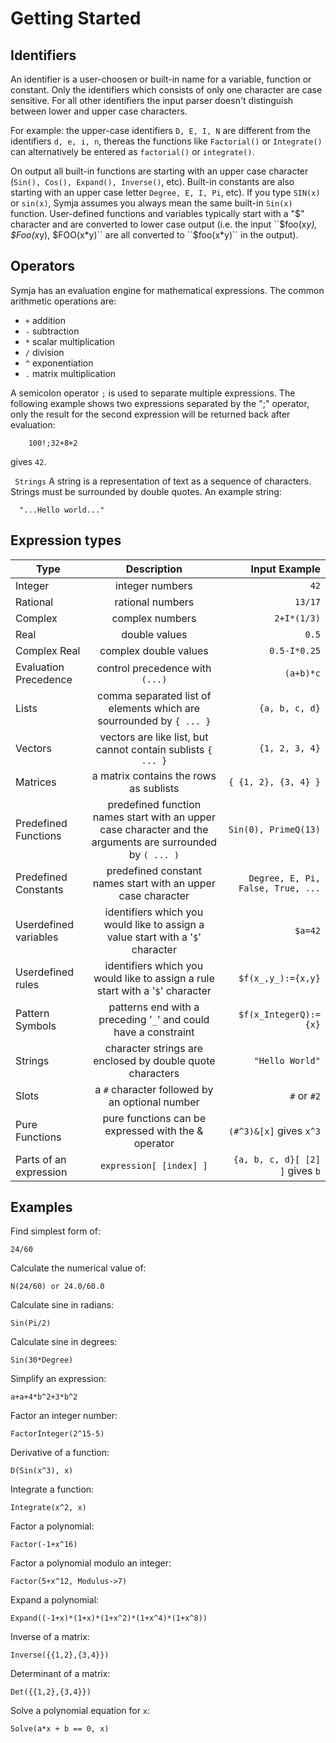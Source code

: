 # Getting Started

## Identifiers
An identifier is a user-choosen or built-in name for a variable, function or constant. 
Only the identifiers which consists of only one character are case sensitive. 
For all other identifiers the input parser doesn't distinguish between lower and upper case characters.

For example: the upper-case identifiers ``D, E, I, N`` are different from the identifiers ``d, e, i, n``, thereas the
functions like ``Factorial()`` or
``Integrate()`` can alternatively be entered
as ``factorial()`` or
``integrate()``.

On output all built-in functions are starting with an upper case character 
(``Sin(),
Cos(),
Expand(),
Inverse()``, etc).
Built-in constants are also starting with an upper case letter
``Degree,
E,
I,
Pi``, etc).
If you type ``SIN(x)`` or ``sin(x)``, Symja assumes you always mean the same built-in
``Sin(x)`` function.
User-defined functions and variables typically start with a "$" character and are converted to lower case output
(i.e. the input ``$foo(x*y), $Foo(x*y), $FOO(x*y)`` are all converted to ``$foo(x*y)`` in the output).

##  Operators
Symja has an evaluation engine for mathematical expressions. The common arithmetic operations are:
* ``+`` addition
* ``-`` subtraction
* ``*`` scalar multiplication
* ``/`` division
* ``^`` exponentiation
* ``.`` matrix multiplication

A semicolon operator ``;`` is used to separate multiple expressions. The following example shows two expressions
separated by the ";" operator, only the result for the second expression will be returned back after evaluation: 
```
    100!;32+8+2
```
gives ``42``.

``  Strings ``
A string is a representation of text as a sequence of characters. Strings must be surrounded by double quotes. An example string:
```
  "...Hello world..." 
```


##  Expression types


|Type                   | Description                                                                                                     | Input Example                           |
| ----------------------|:---------------------------------------------------------------------------------------------------------------:| ---------------------------------------:|
|Integer                | integer numbers                                                                                                 | `` 42 ``                                |
|Rational               | rational numbers                                                                                                | `` 13/17 ``                             |
|Complex                | complex numbers                                                                                                 | `` 2+I*(1/3) ``                         |
|Real                   | double values                                                                                                   | `` 0.5 ``                               |
|Complex Real           | complex double values                                                                                           | `` 0.5-I*0.25 ``                        |
|Evaluation Precedence	| control precedence with `` (...) ``                                                                             | `` (a+b)*c ``                           |
|Lists                  | comma separated list of elements which are sourrounded by `` { ... } ``                                         | `` {a, b, c, d} ``                      |
|Vectors	            | vectors are like list, but cannot contain sublists `` { ... } ``                                                | `` {1, 2, 3, 4} ``                      |
|Matrices	            | a matrix contains the rows as sublists                                                                          | `` { {1, 2}, {3, 4} } ``                |
|Predefined Functions	| predefined function names start with an upper case character and the arguments are surrounded by `` ( ... ) ``  | `` Sin(0), PrimeQ(13) ``                |
|Predefined Constants	| predefined constant names start with an upper case character                                                    | `` Degree, E, Pi, False, True, ... ``   |
|Userdefined variables	| identifiers which you would like to assign a value start with a '``$``' character                               | `` $a=42 ``                             |
|Userdefined rules	    | identifiers which you would like to assign a rule start with a '``$``' character                                | `` $f(x_,y_):={x,y} ``                  |
|Pattern Symbols	    | patterns end with a preceding '``_``' and could have a constraint                                               | `` $f(x_IntegerQ):={x} ``               |
|Strings	            | character strings are enclosed by double quote characters                                                       | `` "Hello World"``                      |
|Slots	                | a `` # `` character followed by an optional number                                                              | `` # `` or `` #2 ``                     |
|Pure Functions	        | pure functions can be expressed with the & operator                                                             | `` (#^3)&[x] `` gives ``x^3``           |
|Parts of an expression	| `` expression[ [index] ] ``                                                                                     | `` {a, b, c, d}[ [2] ] `` gives `` b `` |

##  Examples

Find simplest form of:
```
24/60
```

Calculate the numerical value of:
```
N(24/60) or 24.0/60.0
```
 
Calculate sine in radians:
```
Sin(Pi/2)
```

Calculate sine in degrees:
```
Sin(30*Degree)
```

Simplify an expression:
```
a+a+4*b^2+3*b^2
```

Factor an integer number:
```
FactorInteger(2^15-5)
```

Derivative of a function:
```
D(Sin(x^3), x)
```

Integrate a function:
```
Integrate(x^2, x)
```

Factor a polynomial:
```
Factor(-1+x^16)
```

Factor a polynomial modulo an integer:
```
Factor(5+x^12, Modulus->7)
```

Expand a polynomial:
```
Expand((-1+x)*(1+x)*(1+x^2)*(1+x^4)*(1+x^8))
```

Inverse of a matrix:
```
Inverse({{1,2},{3,4}})
```

Determinant of a matrix:
```
Det({{1,2},{3,4}})
```

Solve a polynomial equation for ``x``:
```
Solve(a*x + b == 0, x)
```